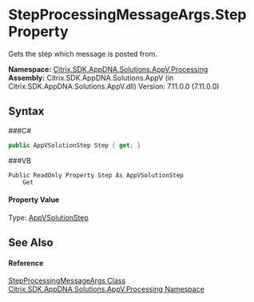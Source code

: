 # StepProcessingMessageArgs.Step Property 
 

Gets the step which message is posted from.

**Namespace:**&nbsp;<a href="N_Citrix_SDK_AppDNA_Solutions_AppV_Processing">Citrix.SDK.AppDNA.Solutions.AppV.Processing</a><br />**Assembly:**&nbsp;Citrix.SDK.AppDNA.Solutions.AppV (in Citrix.SDK.AppDNA.Solutions.AppV.dll) Version: 7.11.0.0 (7.11.0.0)

## Syntax

###C#
```csharp
public AppVSolutionStep Step { get; }
```

###VB
```vbnet
Public ReadOnly Property Step As AppVSolutionStep
	Get
```


#### Property Value
Type: <a href="T_Citrix_SDK_AppDNA_Solutions_AppV_Processing_AppVSolutionStep">AppVSolutionStep</a>

## See Also


#### Reference
<a href="T_Citrix_SDK_AppDNA_Solutions_AppV_Processing_StepProcessingMessageArgs">StepProcessingMessageArgs Class</a><br /><a href="N_Citrix_SDK_AppDNA_Solutions_AppV_Processing">Citrix.SDK.AppDNA.Solutions.AppV.Processing Namespace</a><br />